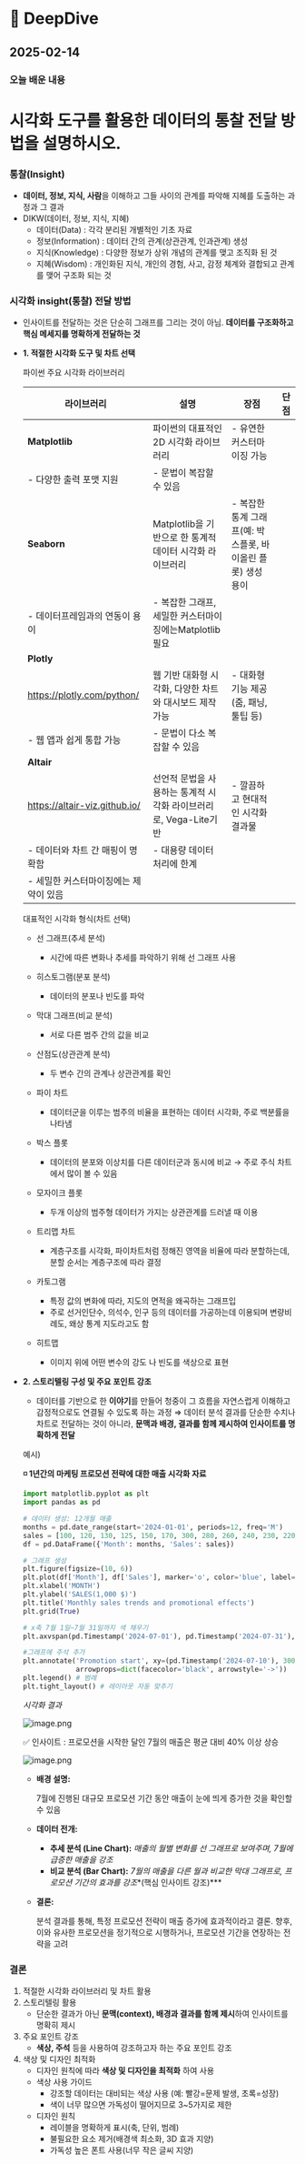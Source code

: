 # 🌊 DeepDive

## 2025-02-14

### 오늘 배운 내용

# 시각화 도구를 활용한 데이터의 통찰 전달 방법을 설명하시오.

### 통찰(Insight)

- **데이터, 정보, 지식, 사람**을 이해하고 그들 사이의 관계를 파악해 지혜를 도출하는 과정과 그 결과
- DIKW(데이터, 정보, 지식, 지혜)
    - 데이터(Data) : 각각 분리된 개별적인 기초 자료
    - 정보(Information) : 데이터 간의 관계(상관관계, 인과관계) 생성
    - 지식(Knowledge) : 다양한 정보가 상위 개념의 관계를 맺고 조직화 된 것
    - 지혜(Wisdom) : 개인화된 지식, 개인의 경험, 사고, 감정 체계와 결합되고 관계를 맺어 구조화 되는 것
    

### 시각화 insight(통찰) 전달 방법

- 인사이트를 전달하는 것은 단순히 그래프를 그리는 것이 아님. **데이터를 구조화하고 핵심 메세지를 명확하게 전달하는 것**
- **1.  적절한 시각화 도구 및 차트 선택**
    
    파이썬 주요 시각화 라이브러리
    
    | 라이브러리 | 설명 | 장점 | 단점 |
    | --- | --- | --- | --- |
    | **Matplotlib** | 파이썬의 대표적인 2D 시각화 라이브러리 | - 유연한 커스터마이징 가능
    - 다양한 출력 포맷 지원 | - 문법이 복잡할 수 있음 |
    | **Seaborn** | Matplotlib을 기반으로 한 통계적 데이터 시각화 라이브러리 | - 복잡한 통계 그래프(예: 박스플롯, 바이올린 플롯) 생성 용이
    - 데이터프레임과의 연동이 용이 | - 복잡한 그래프, 세밀한 커스터마이징에는Matplotlib 필요 |
    | **Plotly**
    https://plotly.com/python/ | 웹 기반 대화형 시각화, 다양한 차트와 대시보드 제작 가능 | - 대화형 기능 제공(줌, 패닝, 툴팁 등)
    - 웹 앱과 쉽게 통합 가능 | - 문법이 다소 복잡할 수 있음 |
    | **Altair**
    https://altair-viz.github.io/ | 선언적 문법을 사용하는 통계적 시각화 라이브러리로, Vega-Lite기반 | - 깔끔하고 현대적인 시각화 결과물
    - 데이터와 차트 간 매핑이 명확함 | - 대용량 데이터 처리에 한계
    - 세밀한 커스터마이징에는 제약이 있음 |
    
    대표적인 시각화 형식(차트 선택)
    
    - 선 그래프(추세 분석)
        - 시간에 따른 변화나 추세를 파악하기 위해 선 그래프 사용
        
    - 히스토그램(분포 분석)
        - 데이터의 분포나 빈도를 파악

    - 막대 그래프(비교 분석)
        - 서로 다른 범주 간의 값을 비교
        
    - 산점도(상관관계 분석)
        - 두 변수 간의 관계나 상관관계를 확인

    - 파이 차트
        - 데이터군을 이루는 범주의 비율을 표현하는 데이터 시각화, 주로 백분률을 나타냄
        
    - 박스 플롯
        - 데이터의 분포와 이상치를 다른 데이터군과 동시에 비교 → 주로 주식 차트에서 많이 볼 수 있음
        
    - 모자이크 플롯
        - 두개 이상의 범주형 데이터가 가지는 상관관계를 드러낼 때 이용

    - 트리맵 차트
        - 계층구조를 시각화, 파이차트처럼 정해진 영역을 비율에 따라 분할하는데, 분할 순서는 계층구조에 따라 결정
        
    - 카토그램
        - 특정 값의 변화에 따라, 지도의 면적을 왜곡하는 그래프입
        - 주로 선거인단수, 의석수, 인구 등의 데이터를 가공하는데 이용되며 변량비례도, 왜상 통계 지도라고도 함

    - 히트맵
        - 이미지 위에 어떤 변수의 강도 나 빈도를 색상으로 표현

- **2. 스토리텔링 구성 및 주요 포인트 강조**
    - 데이터를 기반으로 한 **이야기**를 만들어 청중이 그 흐름을 자연스럽게 이해하고 감정적으로도 연결될 수 있도록 하는 과정
    ⇒ 데이터 분석 결과를 단순한 수치나 차트로 전달하는 것이 아니라, **문맥과 배경, 결과를 함께 제시하여 인사이트를 명확하게 전달**
    
    예시)
    
    **◽️ 1년간의 마케팅 프로모션 전략에 대한 매출 시각화 자료**
    
    ```python
    import matplotlib.pyplot as plt
    import pandas as pd
    
    # 데이터 생성: 12개월 매출
    months = pd.date_range(start='2024-01-01', periods=12, freq='M')
    sales = [100, 120, 130, 125, 150, 170, 300, 280, 260, 240, 230, 220]
    df = pd.DataFrame({'Month': months, 'Sales': sales})
    
    # 그래프 생성
    plt.figure(figsize=(10, 6))
    plt.plot(df['Month'], df['Sales'], marker='o', color='blue', label='Monthly sales')
    plt.xlabel('MONTH')
    plt.ylabel('SALES(1,000 $)')
    plt.title('Monthly sales trends and promotional effects')
    plt.grid(True)
    
    # x축 7월 1일~7월 31일까지 색 채우기
    plt.axvspan(pd.Timestamp('2024-07-01'), pd.Timestamp('2024-07-31'), color='orange', alpha=0.3, label='Promotion period')
    
    #그래프에 주석 추가
    plt.annotate('Promotion start', xy=(pd.Timestamp('2024-07-10'), 300), xytext=(pd.Timestamp('2024-06-20'), 320),
                 arrowprops=dict(facecolor='black', arrowstyle='->'))
    plt.legend() # 범례
    plt.tight_layout() # 레이아웃 자동 맞추기
    ```
    
    *시각화 결과*
    
    ![image.png](attachment:fa11a247-47fb-4225-9f41-421c5d32a4ec:image.png)
    
     ✅ 인사이트 : 프로모션을 시작한 달인 7월의 매출은 평균 대비 40% 이상 상승
    
    ![image.png](attachment:805d8c0c-c0a8-41e1-b385-ec97994a9119:image.png)
    
    - **배경 설명:**
        
        7월에 진행된 대규모 프로모션 기간 동안 매출이 눈에 띄게 증가한 것을 확인할 수 있음
        
    - **데이터 전개:**
        - **추세 분석 (Line Chart):** *매출의 월별 변화를 선 그래프로 보여주며, 7월에 급증한 매출을 강조*
        - **비교 분석 (Bar Chart):** *7월의 매출을 다른 월과 비교한 막대 그래프로, 프로모션 기간의 효과를 강조**(핵심 인사이트 강조)***
    - **결론:**
        
        분석 결과를 통해, 특정 프로모션 전략이 매출 증가에 효과적이라고 결론. 향후, 이와 유사한 프로모션을 정기적으로 시행하거나, 프로모션 기간을 연장하는 전략을 고려
        

### 결론

1. 적절한 시각화 라이브러리 및 차트 활용
2. 스토리텔링 활용
    - 단순한 결과가 아닌 **문맥(context), 배경과 결과를 함께 제시**하여 인사이트를 명확히 제시
3. 주요 포인트 강조
    - **색상, 주석** 등을 사용하여 강조하고자 하는 주요 포인트 강조
4. 색상 및 디자인 최적화
    - 디자인 원칙에 따라 **색상 및 디자인을 최적화** 하여 사용
    - 색상 사용 가이드
        - 강조할 데이터는 대비되는 색상 사용 (예: 빨강=문제 발생, 초록=성장)
        - 색이 너무 많으면 가독성이 떨어지므로 3~5가지로 제한
    - 디자인 원칙
        - 레이블을 명확하게 표시(축, 단위, 범례)
        - 불필요한 요소 제거(배경색 최소화, 3D 효과 지양)
        - 가독성 높은 폰트 사용(너무 작은 글씨 지양)
